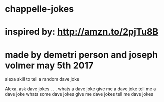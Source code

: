 # chappelle-jokes
# inspired by: http://amzn.to/2pjTu8B
# made by demetri person and joseph volmer may 5th 2017

alexa skill to tell a random dave joke

Alexa, ask dave jokes . . .
whats a dave joke
give me a dave joke
tell me a dave joke
whats some dave jokes
give me dave jokes
tell me dave jokes

